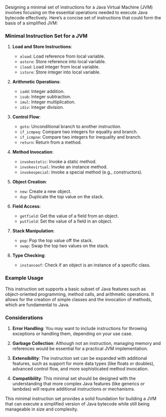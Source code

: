 Designing a minimal set of instructions for a Java Virtual Machine (JVM) involves focusing on the essential operations needed to execute Java bytecode effectively. Here’s a concise set of instructions that could form the basis of a simplified JVM:

### Minimal Instruction Set for a JVM

1. **Load and Store Instructions**:
   - `aload`: Load reference from local variable.
   - `astore`: Store reference into local variable.
   - `iload`: Load integer from local variable.
   - `istore`: Store integer into local variable.

2. **Arithmetic Operations**:
   - `iadd`: Integer addition.
   - `isub`: Integer subtraction.
   - `imul`: Integer multiplication.
   - `idiv`: Integer division.

3. **Control Flow**:
   - `goto`: Unconditional branch to another instruction.
   - `if_icmpeq`: Compare two integers for equality and branch.
   - `if_icmpne`: Compare two integers for inequality and branch.
   - `return`: Return from a method.

4. **Method Invocation**:
   - `invokestatic`: Invoke a static method.
   - `invokevirtual`: Invoke an instance method.
   - `invokespecial`: Invoke a special method (e.g., constructors).

5. **Object Creation**:
   - `new`: Create a new object.
   - `dup`: Duplicate the top value on the stack.

6. **Field Access**:
   - `getfield`: Get the value of a field from an object.
   - `putfield`: Set the value of a field in an object.

7. **Stack Manipulation**:
   - `pop`: Pop the top value off the stack.
   - `swap`: Swap the top two values on the stack.

8. **Type Checking**:
   - `instanceof`: Check if an object is an instance of a specific class.

### Example Usage

This instruction set supports a basic subset of Java features such as object-oriented programming, method calls, and arithmetic operations. It allows for the creation of simple classes and the invocation of methods, which are fundamental to Java.

### Considerations

1. **Error Handling**: You may want to include instructions for throwing exceptions or handling them, depending on your use case.
   
2. **Garbage Collection**: Although not an instruction, managing memory and references would be essential for a practical JVM implementation.

3. **Extensibility**: The instruction set can be expanded with additional features, such as support for more data types (like floats or doubles), advanced control flow, and more sophisticated method invocation.

4. **Compatibility**: This minimal set should be designed with the understanding that more complex Java features (like generics or lambdas) will require additional instructions or mechanisms.

This minimal instruction set provides a solid foundation for building a JVM that can execute a simplified version of Java bytecode while still being manageable in size and complexity.

